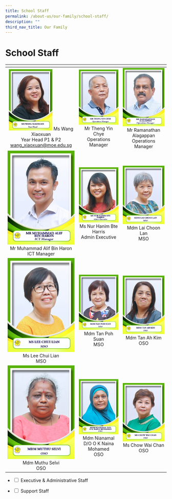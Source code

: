 ```yaml
---
title: School Staff
permalink: /about-us/our-family/school-staff/
description: ""
third_nav_title: Our Family
---
```

# School Staff

<table width="750px">
<thead>
  <tr>
    <th width="250px"></th>
    <th width="250px"></th>
    <th width="250px"></th>
  </tr>
</thead>
<tbody>
  <tr>
    <td width="250px" style="text-align: center;"><img src="/images/About%20us/School%20Staff/p1_0.png"> Ms Wang Xiaoxuan<br>Year Head P1 & P2<br><a href="mailto:wang_xiaoxuan@moe.edu.sg">wang_xiaoxuan@moe.edu.sg</a></td>
    <td width="250px" style="text-align: center;"><img src="/images/About%20us/Executive%20&%20Admin%20Staff/EAS2.jpg"> Mr Theng Yin Chye<br>Operations Manager</td>
    <td width="250px" style="text-align: center;"><img src="/images/About%20us/Executive%20&%20Admin%20Staff/EAS3.jpg"> Mr Ramanathan Alagappan<br>Operations Manager</td>
  </tr>
   <tr>
    <td width="250px" style="text-align: center;"><img src="/images/About%20us/Executive%20&%20Admin%20Staff/EAS4.jpg"> Mr Muhammad Alif Bin Haron<br>ICT Manager </td>
    <td width="250px" style="text-align: center;"><img src="/images/About%20us/Executive%20&%20Admin%20Staff/EAS5.jpg"> Ms Nur Hanim Bte Harris<br>Admin Executive</td>
    <td width="250px" style="text-align: center;"><img src="/images/About%20us/Executive%20&%20Admin%20Staff/EAS6.jpg"> Mdm Lai Choon Lan<br>MSO</td>
  </tr>
	  <tr>
    <td width="250px" style="text-align: center;"> <img src="/images/About%20us/Executive%20&%20Admin%20Staff/EAS7.jpg">Ms Lee Chui Lian<br>MSO </td>
    <td width="250px" style="text-align: center;"><img src="/images/About%20us/Executive%20&%20Admin%20Staff/EAS8.jpg">Mdm Tan Poh Suan<br>MSO </td>
    <td width="250px" style="text-align: center;"><img src="/images/About%20us/Executive%20&%20Admin%20Staff/EAS9.jpg">Mdm Tan Ah Kim<br>OSO </td>
  </tr>
		<tr>
    <td width="250px" style="text-align: center;"><img src="/images/About%20us/Executive%20&%20Admin%20Staff/EAS10.jpg"> Mdm Muthu Selvi<br>OSO </td>
    <td width="250px" style="text-align: center;"><img src="/images/About%20us/Executive%20&%20Admin%20Staff/EAS11.jpg">Mdm Nianamal D/O O K Naina Mohamed<br>OSO </td>
    <td width="250px" style="text-align: center;"><img src="/images/About%20us/Executive%20&%20Admin%20Staff/EAS12.jpg"> Ms Chow Wai Chan<br>OSO</td>
  </tr>
</tbody>
</table>

<ul class="jekyllcodex_accordion">
<li>
  <input id="accordion1" type="checkbox">
  <label for="accordion1">Executive & Administrative Staff</label>
    <div>
      <p>

</p>	
  </div>
	</li>
<li>
    <input id="accordion2" type="checkbox">
    <label for="accordion2">Support Staff</label>
    <div>
      <p>

</p>	
  </div>
	</li>
    
</ul>